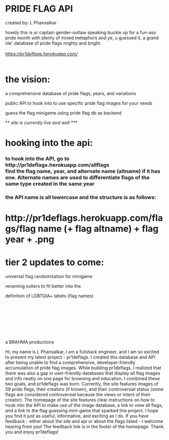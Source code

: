 # PRIDE FLAG API

created by: L Phansalkar

howdy this is ur captain gender-outlaw speaking buckle up for a fun-ass pride month with plenty of mixed metaphors and ye, u guessed it, a grand ole' database of pride flags mighty and bright.
<br></br>
_https://pr1deflags.herokuapp.com/_
<br></br>

# the vision:

a comprehensive database of pride flags, years, and variations

public API to hook into to use specific pride flag images for your needs

guess the flag minigame using pride flag db as backend

** _site is currently live and well_ \***

# hooking into the api:

<h3>
          to hook into the API, go to
  <br/>http://pr1deflags.herokuapp.com/allflags<br/> find the flag name, year, and alternate name (altname) if it has one. Alternate names are used to differentiate flags of the same type created in the same year
        </h3>
        <h3>the API name is all lowercase and the structure is as follows: </h3>
        <h1 id="thestructure">
          http://pr1deflags.herokuapp.com/flags/flag name (+ flag altname) + flag year + .png</b>
        </h1>

# tier 2 updates to come:

universal flag randomization for minigame

renaming ouliers to fit better into the

definition of LGBTQIA+ labels (flag names)

<br></br>
<br></br>
<br></br>

a BRAHMA productions

Hi, my name is L Phansalkar, I am a fullstack engineer, and I am so excited to present my latest project - pr1deflags. I created this database and API after being unable to find a comprehensive, developer-friendly accumulation of pride flag images. While building pr1deflags, I realized that there was also a gap in user-friendly databases that display all flag images and info neatly on one page for browsing and education. I combined these two goals, and pr1deflags was born. Currently, the site features images of 59 pride flags, their creators (if known), and their controversial status (some flags are considered controversial because the views or intent of their creator). The homepage of the site features clear instructions on how to hook into the API to make use of the image database, a link to view all flags, and a link to the flag guessing mini-game that sparked this project. I hope you find it just as useful, informative, and exciting as I do. If you have feedback - either about the site and api or about the flags listed - I welcome hearing from you! The feedback link is in the footer of the homepage. Thank you and enjoy pr1deflags!
